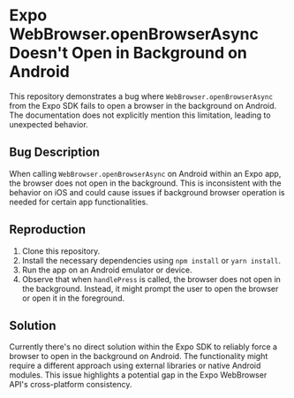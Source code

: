 # Expo WebBrowser.openBrowserAsync Doesn't Open in Background on Android

This repository demonstrates a bug where `WebBrowser.openBrowserAsync` from the Expo SDK fails to open a browser in the background on Android. The documentation does not explicitly mention this limitation, leading to unexpected behavior.

## Bug Description

When calling `WebBrowser.openBrowserAsync` on Android within an Expo app, the browser does not open in the background. This is inconsistent with the behavior on iOS and could cause issues if background browser operation is needed for certain app functionalities.

## Reproduction

1. Clone this repository.
2. Install the necessary dependencies using `npm install` or `yarn install`.
3. Run the app on an Android emulator or device.
4. Observe that when `handlePress` is called, the browser does not open in the background.  Instead, it might prompt the user to open the browser or open it in the foreground.

## Solution

Currently there's no direct solution within the Expo SDK to reliably force a browser to open in the background on Android.  The functionality might require a different approach using external libraries or native Android modules.  This issue highlights a potential gap in the Expo WebBrowser API's cross-platform consistency.